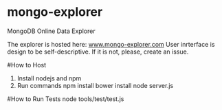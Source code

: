 # mongo-explorer
MongoDB Online Data Explorer

The explorer is hosted here: www.mongo-explorer.com
User inrterface is design to be self-descriptive. If it is not, please, create an issue.


#How to Host
1. Install nodejs and npm
2. Run commands
  npm install
  bower install
  node server.js


#How to Run Tests
node tools/test/test.js





